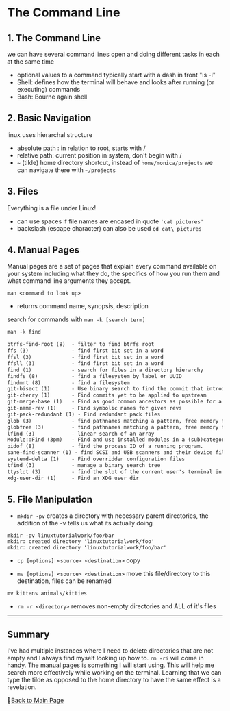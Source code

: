 # The Command Line

## 1. The Command Line

we can have several command lines open and doing different tasks in each at the same time

- optional values to a command typically start with a dash in front "ls -l"
- Shell: defines how the terminal will behave and looks after running (or executing) commands
- Bash: Bourne again shell

## 2. Basic Navigation

linux uses hierarchal structure

- absolute path : in relation to root, starts with /
- relative path: current position in system, don't begin with /
- ` ~ ` (tilde) home directory shortcut, instead of `home/monica/projects` we can navigate there with `~/projects`

## 3. Files

Everything is a file under Linux!

- can use spaces if file names are encased in quote `'cat pictures'`
- backslash (escape character) can also be used `cd cat\ pictures`

## 4. Manual Pages

Manual pages are a set of pages that explain every command available on your system including what they do, the specifics of how you run them and what command line arguments they accept.

`man <command to look up>`

- returns command name, synopsis, description

search for commands with `man -k [search term]`

```markdown
man -k find

btrfs-find-root (8)  - filter to find btrfs root
ffs (3)              - find first bit set in a word
ffsl (3)             - find first bit set in a word
ffsll (3)            - find first bit set in a word
find (1)             - search for files in a directory hierarchy
findfs (8)           - find a filesystem by label or UUID
findmnt (8)          - find a filesystem
git-bisect (1)       - Use binary search to find the commit that introduced a bug
git-cherry (1)       - Find commits yet to be applied to upstream
git-merge-base (1)   - Find as good common ancestors as possible for a merge
git-name-rev (1)     - Find symbolic names for given revs
git-pack-redundant (1) - Find redundant pack files
glob (3)             - find pathnames matching a pattern, free memory from glob()
globfree (3)         - find pathnames matching a pattern, free memory from glob()
lfind (3)            - linear search of an array
Module::Find (3pm)   - Find and use installed modules in a (sub)category
pidof (8)            - find the process ID of a running program.
sane-find-scanner (1) - find SCSI and USB scanners and their device files
systemd-delta (1)    - Find overridden configuration files
tfind (3)            - manage a binary search tree
ttyslot (3)          - find the slot of the current user's terminal in some file
xdg-user-dir (1)     - Find an XDG user dir
```

## 5. File Manipulation

- `mkdir -pv` creates a directory with necessary parent directories, the addition of the -v tells us what its actually doing

```mardown
mkdir -pv linuxtutorialwork/foo/bar
mkdir: created directory 'linuxtutorialwork/foo'
mkdir: created directory 'linuxtutorialwork/foo/bar'

```

- `cp [options] <source> <destination>` copy

- `mv [options] <source> <destination>` move this file/directory to this destination, files can be renamed

```terminal
mv kittens animals/kitties

```

- `rm -r <directory>` removes non-empty directories and ALL of it's files

-----

## Summary

I've had multiple instances where I need to delete directories that are not empty and I always find myself looking up how to. `rm -ri` will come in handy. The manual pages is something I will start using. This will help me search more effectively while working on the terminal. Learning that we can type the tilde as opposed to the home directory to have the same effect is a revelation.

📔[Back to Main Page](../README.md)
